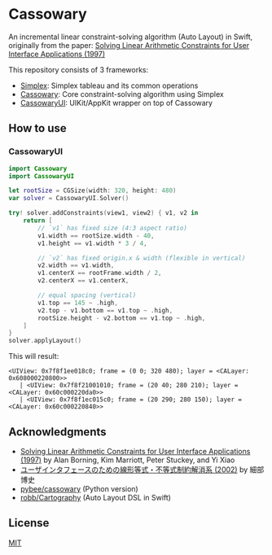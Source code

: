 # Cassowary

An incremental linear constraint-solving algorithm (Auto Layout) in Swift, originally from the paper:
[Solving Linear Arithmetic Constraints for User Interface Applications (1997)](https://constraints.cs.washington.edu/solvers/uist97.html)

This repository consists of 3 frameworks:

- [Simplex](Sources/Simplex): Simplex tableau and its common operations
- [Cassowary](Sources/Cassowary): Core constraint-solving algorithm using Simplex
- [CassowaryUI](Sources/CassowaryUI): UIKit/AppKit wrapper on top of Cassowary

## How to use

### CassowaryUI

```swift
import Cassowary
import CassowaryUI

let rootSize = CGSize(width: 320, height: 480)
var solver = CassowaryUI.Solver()

try! solver.addConstraints(view1, view2) { v1, v2 in
    return [
        // `v1` has fixed size (4:3 aspect ratio)
        v1.width == rootSize.width - 40,
        v1.height == v1.width * 3 / 4,

        // `v2` has fixed origin.x & width (flexible in vertical)
        v2.width == v1.width,
        v1.centerX == rootFrame.width / 2,
        v2.centerX == v1.centerX,

        // equal spacing (vertical)
        v1.top == 145 ~ .high,
        v2.top - v1.bottom == v1.top ~ .high,
        rootSize.height - v2.bottom == v1.top ~ .high,
    ]
}
solver.applyLayout()
```

This will result:

```
<UIView: 0x7f8f1ee018c0; frame = (0 0; 320 480); layer = <CALayer: 0x608000220800>>
   | <UIView: 0x7f8f21001010; frame = (20 40; 280 210); layer = <CALayer: 0x60c000220da0>>
   | <UIView: 0x7f8f1ec015c0; frame = (20 290; 280 150); layer = <CALayer: 0x60c000220840>>
```

## Acknowledgments

- [Solving Linear Arithmetic Constraints for User Interface Applications (1997)](https://constraints.cs.washington.edu/solvers/uist97.html) by Alan Borning, Kim Marriott, Peter Stuckey, and Yi Xiao
- [ユーザインタフェースのための線形等式・不等式制約解消系 (2002)](https://www.jstage.jst.go.jp/article/jssst/19/6/19_6_437/_article/-char/ja/) by 細部 博史
- [pybee/cassowary](https://github.com/pybee/cassowary) (Python version)
- [robb/Cartography](https://github.com/robb/Cartography) (Auto Layout DSL in Swift)

## License

[MIT](LICENSE)